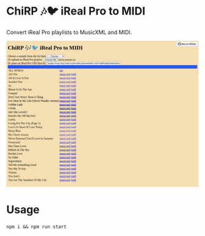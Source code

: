 ChiRP 🎶🐦 iReal Pro to MIDI
============================

Convert iReal Pro playlists to MusicXML and MIDI.

![Screenshot](https://github.com/infojunkie/chirp/blob/main/screenshot.png?raw=true)

# Usage
`npm i && npm run start`
